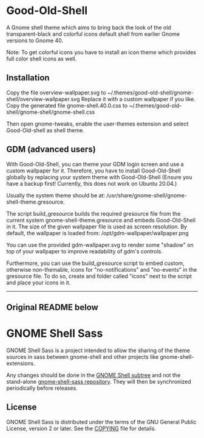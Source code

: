 # Good-Old-Shell

A Gnome shell theme which aims to bring back the look of the old
transparent-black and colorful icons default shell from earlier Gnome versions
to Gnome 40.

Note: To get colorful icons you have to install an icon theme which provides
full color shell icons as well.

## Installation
Copy the file overview-wallpaper.svg to
~/.themes/good-old-shell/gnome-shell/overview-wallpaper.svg
Replace it with a custom wallpaper if you like.
Copy the generated file gnome-shell.40.0.css to
~/.themes/good-old-shell/gnome-shell/gnome-shell.css

Then open gnome-tweaks, enable the user-themes extension and select
Good-Old-shell as shell theme.

## GDM (advanced users)

With Good-Old-Shell, you can theme your GDM login screen and use a custom
wallpaper for it. Therefore, you have to install Good-Old-Shell globally by
replacing your system theme with Good-Old-Shell
(Ensure you have a backup first! Currently, this does not work on Ubuntu 20.04.)

Usually the system theme should be at:
/usr/share/gnome-shell/gnome-shell-theme.gresource.

The script build\_gresource builds the required gresource file from the
current system gnome-shell-theme.gresource and embeds Good-Old-Shell in it.
The size of the given wallpaper file is used as screen resolution.
By default, the wallpaper is loaded from:
/opt/gdm-wallpaper/wallpaper.png

You can use the provided gdm-wallpaper.svg to render some "shadow" on top of
your wallpaper to improve readability of gdm's controls.

Furthermore, you can use the build\_gresource script to embed custom, otherwise
non-themable, icons for "no-notifications" and "no-events" in the gresource
file. To do so, create and folder called "icons" next to the script and place
your icons in it.

---
Original README below
---

# GNOME Shell Sass
GNOME Shell Sass is a project intended to allow the sharing of the
theme sources in sass between gnome-shell and other projects like
gnome-shell-extensions.

Any changes should be done in the [GNOME Shell subtree][shell-subtree]
and not the stand-alone [gnome-shell-sass repository][sass-repo]. They
will then be synchronized periodically before releases.

## License
GNOME Shell Sass is distributed under the terms of the GNU General Public
License, version 2 or later. See the [COPYING][license] file for details.

[shell-subtree]: https://gitlab.gnome.org/GNOME/gnome-shell/tree/master/data/theme/gnome-shell-sass
[sass-repo]: https://gitlab.gnome.org/GNOME/gnome-shell-sass
[license]: COPYING
